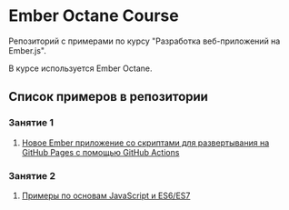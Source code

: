 # Ember Octane Course

Репозиторий с примерами по курсу "Разработка веб-приложений на Ember.js".

В курсе используется Ember Octane.

## Список примеров в репозитории

### Занятие 1

1. [Новое Ember приложение со скриптами для развертывания на GitHub Pages с помощью GitHub Actions](https://github.com/Flexberry/ember-octane-course/tree/main/Lesson-1/Examples/Deploy-script)

### Занятие 2

1. [Примеры по основам JavaScript и ES6/ES7](https://github.com/Flexberry/ember-octane-course/tree/main/Lesson-2/Examples/JS-Basics)
